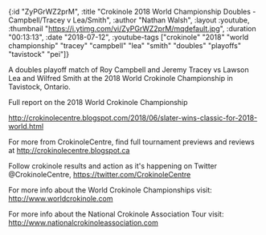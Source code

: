 {:id "ZyPGrWZ2prM",
 :title
 "Crokinole 2018 World Championship Doubles - Campbell/Tracey v Lea/Smith",
 :author "Nathan Walsh",
 :layout :youtube,
 :thumbnail "https://i.ytimg.com/vi/ZyPGrWZ2prM/mqdefault.jpg",
 :duration "00:13:13",
 :date "2018-07-12",
 :youtube-tags
 ["crokinole"
  "2018"
  "world championship"
  "tracey"
  "campbell"
  "lea"
  "smith"
  "doubles"
  "playoffs"
  "tavistock"
  "pei"]}


A doubles playoff match of Roy Campbell and Jeremy Tracey vs Lawson Lea and Wilfred Smith at the 2018 World Crokinole Championship in Tavistock, Ontario.

Full report on the 2018 World Crokinole Championship

http://crokinolecentre.blogspot.com/2018/06/slater-wins-classic-for-2018-world.html

For more from CrokinoleCentre, find full tournament previews and reviews at http://crokinolecentre.blogspot.ca

Follow crokinole results and action as it's happening on Twitter @CrokinoleCentre, https://twitter.com/CrokinoleCentre

For more info about the World Crokinole Championships visit: http://www.worldcrokinole.com

For more info about the National Crokinole Association Tour visit: http://www.nationalcrokinoleassociation.com
